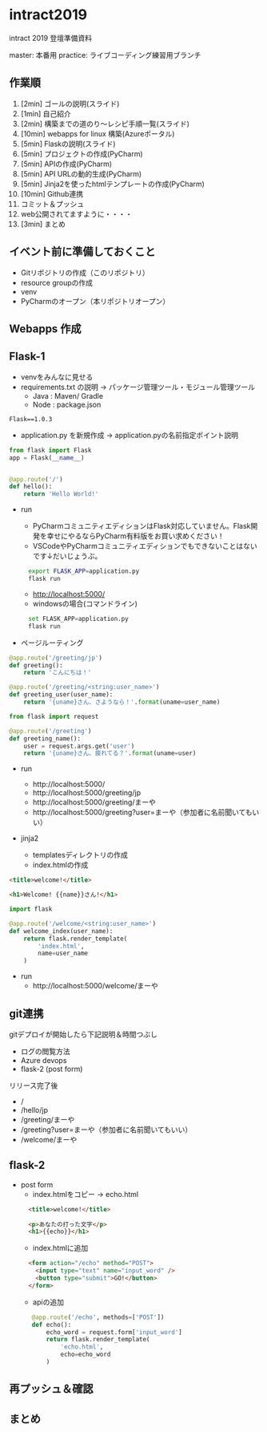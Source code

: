# intract2019
intract 2019 登壇準備資料

master: 本番用
practice: ライブコーディング練習用ブランチ

## 作業順

1. [2min] ゴールの説明(スライド)
1. [1min] 自己紹介
1. [2min] 構築までの道のり～レシピ手順一覧(スライド) 
1. [10min] webapps for linux 構築(Azureポータル)
1. [5min] Flaskの説明(スライド)
1. [5min] プロジェクトの作成(PyCharm)
1. [5min] APIの作成(PyCharm)
1. [5min] API URLの動的生成(PyCharm)
1. [5min] Jinja2を使ったhtmlテンプレートの作成(PyCharm)
1. [10min] Github連携
1. コミット＆プッシュ
1. web公開されてますように・・・・
1. [3min] まとめ


## イベント前に準備しておくこと
- Gitリポジトリの作成（このリポジトリ）
- resource groupの作成
- venv
- PyCharmのオープン（本リポジトリオープン）


## Webapps 作成


## Flask-1

- venvをみんなに見せる
- requirements.txt の説明 -> パッケージ管理ツール・モジュール管理ツール
    - Java : Maven/ Gradle
    - Node : package.json
```
Flask==1.0.3
```

- application.py を新規作成 -> application.pyの名前指定ポイント説明

```python
from flask import Flask
app = Flask(__name__)


@app.route('/')
def hello():
    return 'Hello World!'

```

- run
    - PyCharmコミュニティエディションはFlask対応していません。Flask開発を幸せにやるならPyCharm有料版をお買い求めください！
    - VSCodeやPyCharmコミュニティエディションでもできないことはないです↓だいじょうぶ。
    ```bash
      export FLASK_APP=application.py
      flask run
    ```
    - [http://localhost:5000/](http://localhost:5000/)
    - windowsの場合(コマンドライン)
    ```python
      set FLASK_APP=application.py
      flask run
    ```

- ページルーティング
```python
@app.route('/greeting/jp')
def greeting():
    return 'こんにちは！'
```

```python
@app.route('/greeting/<string:user_name>')
def greeting_user(user_name):
    return '{uname}さん、さようなら！'.format(uname=user_name)
```

```python
from flask import request

@app.route('/greeting')
def greeting_name():
    user = request.args.get('user')
    return '{uname}さん、疲れてる？'.format(uname=user)
```

- run
    - http://localhost:5000/
    - http://localhost:5000/greeting/jp
    - http://localhost:5000/greeting/まーや
    - http://localhost:5000/greeting?user=まーや（参加者に名前聞いてもいい）
    
- jinja2
    - templatesディレクトリの作成
    - index.htmlの作成
```html
<title>welcome!</title>

<h1>Welcome! {{name}}さん!</h1>
```

```python
import flask

@app.route('/welcome/<string:user_name>')
def welcome_index(user_name):
    return flask.render_template(
        'index.html',
        name=user_name
    )
```

- run
    - http://localhost:5000/welcome/まーや

## git連携
gitデプロイが開始したら下記説明＆時間つぶし

- ログの閲覧方法
- Azure devops
- flask-2 (post form)

リリース完了後

- /
- /hello/jp
- /greeting/まーや
- /greeting?user=まーや（参加者に名前聞いてもいい）
- /welcome/まーや

## flask-2

- post form
    - index.htmlをコピー -> echo.html
    ```html
      <title>welcome!</title>
        
      <p>あなたの打った文字</p>
      <h1>{{echo}}</h1>
    ```
    - index.htmlに追加
    ```html
      <form action="/echo" method="POST">
        <input type="text" name="input_word" />
        <button type="submit">GO!</button>
      </form>
    ```
    - apiの追加
   ```python
      @app.route('/echo', methods=['POST'])
      def echo():
          echo_word = request.form['input_word']
          return flask.render_template(
              'echo.html',
              echo=echo_word
          )
    ```
 
 ## 再プッシュ＆確認
 
 ## まとめ
